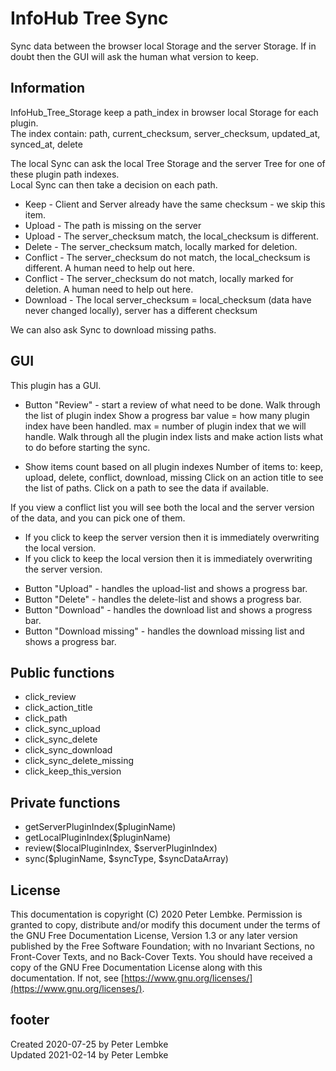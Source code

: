 # InfoHub Tree Sync

Sync data between the browser local Storage and the server Storage. If in doubt then the GUI will ask the human what
version to keep.

## Information

InfoHub_Tree_Storage keep a path_index in browser local Storage for each plugin.   
The index contain:
path, current_checksum, server_checksum, updated_at, synced_at, delete

The local Sync can ask the local Tree Storage and the server Tree for one of these plugin path indexes.  
Local Sync can then take a decision on each path.

* Keep - Client and Server already have the same checksum - we skip this item.
* Upload - The path is missing on the server
* Upload - The server_checksum match, the local_checksum is different.
* Delete - The server_checksum match, locally marked for deletion.
* Conflict - The server_checksum do not match, the local_checksum is different. A human need to help out here.
* Conflict - The server_checksum do not match, locally marked for deletion. A human need to help out here.
* Download - The local server_checksum = local_checksum (data have never changed locally), server has a different
  checksum

We can also ask Sync to download missing paths.

## GUI

This plugin has a GUI.

* Button "Review" - start a review of what need to be done. Walk through the list of plugin index Show a progress bar
  value = how many plugin index have been handled. max = number of plugin index that we will handle. Walk through all the
  plugin index lists and make action lists what to do before starting the sync.

* Show items count based on all plugin indexes Number of items to: keep, upload, delete, conflict, download, missing
  Click on an action title to see the list of paths. Click on a path to see the data if available.

If you view a conflict list you will see both the local and the server version of the data, and you can pick one of them.

- If you click to keep the server version then it is immediately overwriting the local version.
- If you click to keep the local version then it is immediately overwriting the server version.

* Button "Upload" - handles the upload-list and shows a progress bar.
* Button "Delete" - handles the delete-list and shows a progress bar.
* Button "Download" - handles the download list and shows a progress bar.
* Button "Download missing" - handles the download missing list and shows a progress bar.

## Public functions

* click_review
* click_action_title
* click_path
* click_sync_upload
* click_sync_delete
* click_sync_download
* click_sync_delete_missing
* click_keep_this_version

## Private functions

* getServerPluginIndex($pluginName)
* getLocalPluginIndex($pluginName)
* review($localPluginIndex, $serverPluginIndex)
* sync($pluginName, $syncType, $syncDataArray)

## License

This documentation is copyright (C) 2020 Peter Lembke. Permission is granted to copy, distribute and/or modify this
document under the terms of the GNU Free Documentation License, Version 1.3 or any later version published by the Free
Software Foundation; with no Invariant Sections, no Front-Cover Texts, and no Back-Cover Texts. You should have received
a copy of the GNU Free Documentation License along with this documentation. If not,
see [https://www.gnu.org/licenses/](https://www.gnu.org/licenses/).

## footer

Created 2020-07-25 by Peter Lembke  
Updated 2021-02-14 by Peter Lembke
